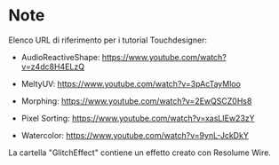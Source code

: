 # Note

Elenco URL di riferimento per i tutorial Touchdesigner:

- AudioReactiveShape: https://www.youtube.com/watch?v=z4dc8H4ELzQ

- MeltyUV: https://www.youtube.com/watch?v=3pAcTayMloo

- Morphing: https://www.youtube.com/watch?v=2EwQSCZ0Hs8

- Pixel Sorting: https://www.youtube.com/watch?v=xasLIEw23zY

- Watercolor: https://www.youtube.com/watch?v=9ynL-JckDkY

La cartella "GlitchEffect" contiene un effetto creato con Resolume Wire.